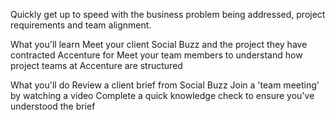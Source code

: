 Quickly get up to speed with the business problem being addressed, project requirements and team alignment.

What you'll learn
Meet your client Social Buzz and the project they have contracted Accenture for
Meet your team members to understand how project teams at Accenture are structured

What you'll do
Review a client brief from Social Buzz
Join a 'team meeting' by watching a video
Complete a quick knowledge check to ensure you've understood the brief